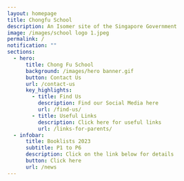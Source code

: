 ```yaml
---
layout: homepage
title: Chongfu School
description: An Isomer site of the Singapore Government
image: /images/school logo 1.jpeg
permalink: /
notification: ""
sections:
  - hero:
      title: Chong Fu School
      background: /images/hero banner.gif
      button: Contact Us
      url: /contact-us
      key_highlights:
        - title: Find Us
          description: Find our Social Media here
          url: /find-us/
        - title: Useful Links
          description: Click here for useful links
          url: /links-for-parents/
  - infobar:
      title: Booklists 2023
      subtitle: P1 to P6
      description: Click on the link below for details
      button: Click here
      url: /news
---
```

